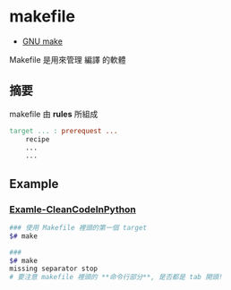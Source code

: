 # makefile

- [GNU make](https://www.gnu.org/software/make/manual/html_node/index.html#SEC_Contents)

Makefile 是用來管理 編譯 的軟體


## 摘要

makefile 由 **rules** 所組成

```makefile
target ... : prerequest ...
    recipe
    ...
    ...
```


## Example

### [Examle-CleanCodeInPython](https://github.com/PacktPublishing/Clean-Code-in-Python/blob/master/Makefile)


```bash
### 使用 Makefile 裡頭的第一個 target
$# make

### 
$# make
missing separator stop
# 要注意 makefile 裡頭的 **命令行部分**, 是否都是 tab 開頭!
```